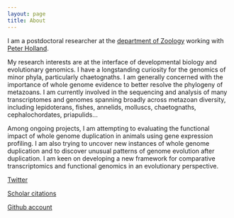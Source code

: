 ```yaml
---
layout: page
title: About
---
```


I am a postdoctoral researcher at the [department of Zoology](http://zoo.ox.ac.uk) working with [Peter Holland](http://zoo-pholland.zoo.ox.ac.uk). 

My research interests are at the interface of developmental biology and evolutionary genomics. I have a longstanding curiosity for the genomics of minor phyla, particularly chaetognaths. I am generally concerned with the importance of whole genome evidence to better resolve the phylogeny of metazoans. I am currently involved in the sequencing and analysis of many transcriptomes and genomes spanning broadly across metazoan diversity, including lepidoterans, fishes, annelids, molluscs, chaetognaths, cephalochordates, priapulids...

Among ongoing projects, I am attempting to evaluating the functional impact of whole genome duplication in animals using gene expression profiling. I am also trying to uncover new instances of whole genome duplication and to discover unusual patterns of genome evolution after duplication. I am keen on developing a new framework for comparative transcriptomics and functional genomics in an evolutionary perspective.


[Twitter](https://twitter.com/Ferdix)

[Scholar citations](http://scholar.google.com/citations?hl=fr&user=xcPfM8gAAAAJ&view_op=list_works&sortby=pubdate)

[Github account](https://github.com/fmarletaz)


